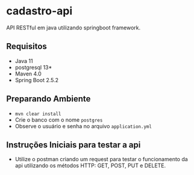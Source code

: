 # cadastro-api
API RESTful em java utilizando springboot framework.

## Requisitos
* Java 11
* postgresql 13*
* Maven 4.0
* Spring Boot 2.5.2

## Preparando Ambiente
* ```mvn clear install```
* Crie o banco com o nome ```postgres```
* Observe o usuário e senha no arquivo ```application.yml```

## Instruções Iniciais para testar a api
* Utilize o postman criando um request para testar o funcionamento da api utilizando os métodos HTTP: GET, POST, PUT e DELETE.
